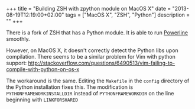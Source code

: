 +++
title = "Building ZSH with zpython module on MacOS X"
date = "2013-08-19T12:19:00+02:00"
tags = ["MacOS X", "ZSH", "Python"]
description = ""
+++

There is a fork of ZSH that has a Python module. It is able to run [Powerline](https://github.com/Lokaltog/powerline) smoothly.

However, on MacOS X, it doesn't correctly detect the Python libs upon compilation. There seems to be a similar problem for Vim with python support: http://stackoverflow.com/questions/6490513/vim-failing-to-compile-with-python-on-os-x

The workaround is the same. Editing the `Makefile` in the `config` directory of the Python installation fixes this. The modification is `PYTHONFRAMEWORKINSTALLDIR` instead of `PYTHONFRAMEWORKDIR` on the line beginning with `LINKFORSHARED`
